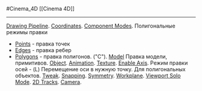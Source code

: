 #Cinema_4D 
[[Cinema 4D]]
__________
[Drawing Pipeline](https://help.maxon.net/c4d/2023/en-us/Content/html/5599.html?TocPath=Modes%2520Menu%257C_____1).
[Coordinates](https://help.maxon.net/c4d/2023/en-us/Content/html/45149.html?TocPath=Modes%2520Menu%257CCoordinates%257C_____0).
[Component Modes](https://help.maxon.net/c4d/2023/en-us/Content/html/68782.html?TocPath=Modes%2520Menu%257CComponent%2520Modes%257C_____0). Полигональные режимы правки
- [Points](https://help.maxon.net/c4d/2023/en-us/Content/html/5490.html?TocPath=Modes%2520Menu%257CComponent%2520Modes%257C_____1) - правка точек
- [Edges](https://help.maxon.net/c4d/2023/en-us/Content/html/5492.html?TocPath=Modes%2520Menu%257CComponent%2520Modes%257C_____2) - правка ребер
- [Polygons](https://help.maxon.net/c4d/2023/en-us/Content/html/5491.html?TocPath=Modes%2520Menu%257CComponent%2520Modes%257C_____3) - правка полигонов. ("C").
[Model](https://help.maxon.net/c4d/2023/en-us/Content/html/5494.html?TocPath=Modes%2520Menu%257C_____4) Правка модели, примитивов.
[Object](https://help.maxon.net/c4d/2023/en-us/Content/html/5489.html?TocPath=Modes%2520Menu%257C_____5).
[Animation](https://help.maxon.net/c4d/2023/en-us/Content/html/5498.html?TocPath=Modes%2520Menu%257C_____6).
[Texture](https://help.maxon.net/c4d/2023/en-us/Content/html/5495.html?TocPath=Modes%2520Menu%257C_____7).
[Enable Axis](https://help.maxon.net/c4d/2023/en-us/Content/html/5493.html?TocPath=Modes%2520Menu%257C_____8). Режим правки осей - (L)
Перемещение оси в нужную точку. Для полигональных объектов.
[Tweak](https://help.maxon.net/c4d/2023/en-us/Content/html/54037.html?TocPath=Modes%2520Menu%257C_____9).
[Snapping](https://help.maxon.net/c4d/2023/en-us/Content/html/50805.html?TocPath=Modes%2520Menu%257C_____10).
[Symmetry](https://help.maxon.net/c4d/2023/en-us/Content/html/Symmetry.html?TocPath=Modes%2520Menu%257C_____11).
[Workplane](https://help.maxon.net/c4d/2023/en-us/Content/html/51894.html?TocPath=Modes%2520Menu%257CWorkplane%257C_____0).
[Viewport Solo Mode](https://help.maxon.net/c4d/2023/en-us/Content/html/52991.html?TocPath=Modes%2520Menu%257C_____13).
[2D Tracks](https://help.maxon.net/c4d/2023/en-us/Content/html/59524.html?TocPath=Modes%2520Menu%257C_____14).
[Camera](https://help.maxon.net/c4d/2023/en-us/Content/html/5488.html?TocPath=Modes%2520Menu%257C_____15).

